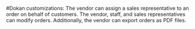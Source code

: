#Dokan customizations:
The vendor can assign a sales representative to an order on behalf of customers. 
The vendor, staff, and sales representatives can modify orders. 
Additionally, the vendor can export orders as PDF files.
